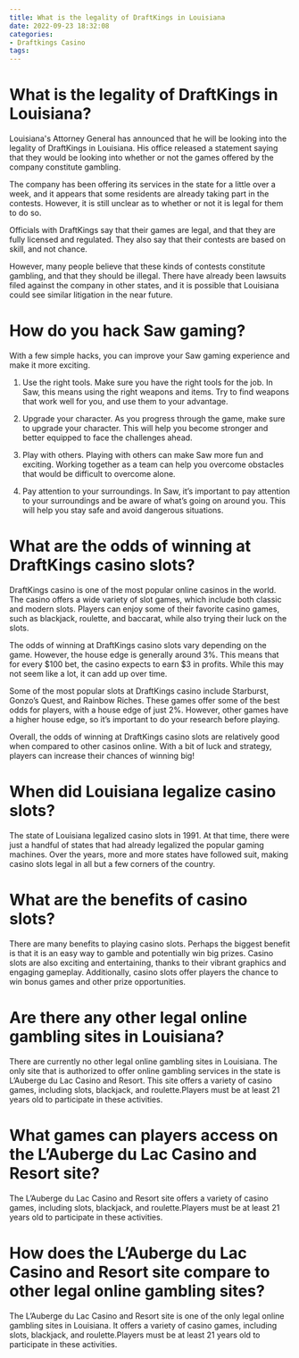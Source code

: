 ```yaml
---
title: What is the legality of DraftKings in Louisiana
date: 2022-09-23 18:32:08
categories:
- Draftkings Casino
tags:
---
```



#  What is the legality of DraftKings in Louisiana?

Louisiana's Attorney General has announced that he will be looking into the legality of DraftKings in Louisiana. His office released a statement saying that they would be looking into whether or not the games offered by the company constitute gambling.

The company has been offering its services in the state for a little over a week, and it appears that some residents are already taking part in the contests. However, it is still unclear as to whether or not it is legal for them to do so.

Officials with DraftKings say that their games are legal, and that they are fully licensed and regulated. They also say that their contests are based on skill, and not chance.

However, many people believe that these kinds of contests constitute gambling, and that they should be illegal. There have already been lawsuits filed against the company in other states, and it is possible that Louisiana could see similar litigation in the near future.

#  How do you hack Saw gaming?

With a few simple hacks, you can improve your Saw gaming experience and make it more exciting.

1. Use the right tools. Make sure you have the right tools for the job. In Saw, this means using the right weapons and items. Try to find weapons that work well for you, and use them to your advantage.

2. Upgrade your character. As you progress through the game, make sure to upgrade your character. This will help you become stronger and better equipped to face the challenges ahead.

3. Play with others. Playing with others can make Saw more fun and exciting. Working together as a team can help you overcome obstacles that would be difficult to overcome alone.

4. Pay attention to your surroundings. In Saw, it’s important to pay attention to your surroundings and be aware of what’s going on around you. This will help you stay safe and avoid dangerous situations.

#  What are the odds of winning at DraftKings casino slots?

DraftKings casino is one of the most popular online casinos in the world. The casino offers a wide variety of slot games, which include both classic and modern slots. Players can enjoy some of their favorite casino games, such as blackjack, roulette, and baccarat, while also trying their luck on the slots.

The odds of winning at DraftKings casino slots vary depending on the game. However, the house edge is generally around 3%. This means that for every $100 bet, the casino expects to earn $3 in profits. While this may not seem like a lot, it can add up over time.

Some of the most popular slots at DraftKings casino include Starburst, Gonzo’s Quest, and Rainbow Riches. These games offer some of the best odds for players, with a house edge of just 2%. However, other games have a higher house edge, so it’s important to do your research before playing.

Overall, the odds of winning at DraftKings casino slots are relatively good when compared to other casinos online. With a bit of luck and strategy, players can increase their chances of winning big!

#  When did Louisiana legalize casino slots?

The state of Louisiana legalized casino slots in 1991. At that time, there were just a handful of states that had already legalized the popular gaming machines. Over the years, more and more states have followed suit, making casino slots legal in all but a few corners of the country.

# What are the benefits of casino slots?

There are many benefits to playing casino slots. Perhaps the biggest benefit is that it is an easy way to gamble and potentially win big prizes. Casino slots are also exciting and entertaining, thanks to their vibrant graphics and engaging gameplay. Additionally, casino slots offer players the chance to win bonus games and other prize opportunities.

#  Are there any other legal online gambling sites in Louisiana?

There are currently no other legal online gambling sites in Louisiana. The only site that is authorized to offer online gambling services in the state is L’Auberge du Lac Casino and Resort. This site offers a variety of casino games, including slots, blackjack, and roulette.Players must be at least 21 years old to participate in these activities.

# What games can players access on the L’Auberge du Lac Casino and Resort site?

The L’Auberge du Lac Casino and Resort site offers a variety of casino games, including slots, blackjack, and roulette.Players must be at least 21 years old to participate in these activities.

# How does the L’Auberge du Lac Casino and Resort site compare to other legal online gambling sites?

The L’Auberge du Lac Casino and Resort site is one of the only legal online gambling sites in Louisiana. It offers a variety of casino games, including slots, blackjack, and roulette.Players must be at least 21 years old to participate in these activities.